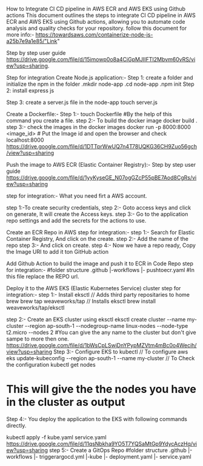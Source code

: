 How to Integrate CI CD pipeline in AWS ECR and AWS EKS using Github actions
This document outlines the steps to integrate CI CD pipeline in AWS ECR and AWS EKS using Github actions, allowing you to automate code analysis and quality checks for your repository.
follow this document for more info:- https://towardsaws.com/containerize-node-js-a25b7e9a1e85/"Link"

Step by step user guide https://drive.google.com/file/d/15imowp0o8a4CiGpMJIIFTI2Mbvm60vRS/view?usp=sharing.

Step for integration
Create Node.js application:- 
Step 1: create a folder and initialize the npm in the folder
          .mkdir node-app
          .cd node-app
          .npm init
Step 2: install express js

Step 3: create a server.js file in the node-app 
        touch server.js
        
Create a Dockerfile:-
Step 1:- touch Dockerfile #By the help of this command you create a file.
step 2:- To build the docker image
          docker build .
step 3:- check the images in the
          docker images
          docker run -p 8000:8000 <image_id> # Put the Image id and open the browser and check localhost:8000
          https://drive.google.com/file/d/1DTTprWwUQ7n4T78UQKG36CH9Zuo56gch/view?usp=sharing

Push the image to AWS ECR (Elastic Container Registry):- 
Step by step user guide https://drive.google.com/file/d/1yyKyseGE_N07ogGZcP55pBE7Aod8CgRs/view?usp=sharing

step for integration:-
What you need firt a AWS account.

step 1:-To create security credentials,
step 2:- Goto access keys and click on generate, It will create the Access keys.
step 3:- Go to the application repo settings and add the secrets for the actions to use.


Create an ECR Repo in AWS
step for integration:- 
step 1:- Search for Elastic Container Registry, And click on the create.
step 2:- Add the name of the repo
step 3:- And click on create.
step 4:- Now we have a repo ready, Copy the Image URI to add it ton GitHub action


Add Github Action to build the image and push it to ECR in Code Repo
step for integration:- 
#folder structure
.github
|-workflows
      |- pushtoecr.yaml #In this file replace the REPO url.



Deploy it to the AWS EKS (Elastic Kubernetes Service) cluster
step for integration:- 
step 1:- Install eksctl
// Adds third party repositaries to home brew
brew tap weaveworks/tap
// Installs eksctl
brew install weaveworks/tap/eksctl

step 2:-  Create an EKS cluster using eksctl
eksctl create cluster --name my-cluster --region ap-south-1 --nodegroup-name linux-nodes  --node-type t2.micro --nodes 2
#You can give the any name to the cluster but don't give sampe to more then one.
https://drive.google.com/file/d/1bWsCpLSwjDnYPypMZVtm4mBc0o4Wecih/view?usp=sharing
Step 3:- Configure EKS to kubectl
// To configure
aws eks update-kubeconfig --region ap-south-1 --name my-cluster
// To Check the configuration 
kubectl get nodes
# This will give the the nodes you have in the cluster as output

Step 4:- You deploy the application to the EKS with following commands directly.

kubectl apply -f  kube.yaml service.yaml
https://drive.google.com/file/d/11qsNbkha9YO5T7YQSaMtGp9YdycAczHq/view?usp=sharing
step 5:- Create a GitOps Repo
#folder structure
.github
|-workflows
      |- triggerargocd.yml
|-kube
   |- deployment.yaml
   |- service.yaml
   
   
   
   
   

